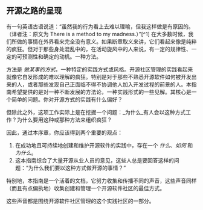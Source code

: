 ## 开源之路的呈现

有一句英语古语说道：“虽然我的行为看上去难以理喻，但我这样做是有原因的。（译者注：原文为 There is a method to my madness.）”[^1] 在大多数时候，我们所做的事情在外界看来完全没有意义。如果断章取义来讲，它们看起来像是纯粹的疯狂。但对于那些身处混乱中的，在活动旋风中的人来说，有一定的规律性、一定的可预测性和确定的动机。一种方法。

方法是 _做某事的方式_，一种特定的实践方式或风格。开源社区管理的实践看起来就像它自发形成的难以理解的疯狂。特别是对于那些不熟悉开源软件如何被开发出来的人，或者那些发现自己正面临不得不协调他人加入开发过程的前景的人。本指南希望提供的是对一种不断发展的方法论，一种实践形式的一些见解。其核心是一个简单的问题。你对开源方式的实践有什么偏好？

但除此之外，这项工作实际上是在挖掘一个问题：_为什么_有人会以这种方式工作？为什么要用这种或那种方法来组织疯狂？

因此，通过本序章，你应该得到两个重要的观点：

1. 在成功地且可持续地创建和维护开源软件的实践中，存在一个 _什么_、_如何_ 和 _为什么_。
2. 这本指南综合了大量开源从业人员的意见，这些人总是要回答这样的问题：“为什么我们要以这种方式做开源的事情？”

特别地，本指南是一个活着的文档，它努力收集和传播不同的声音，这些声音同样（而且有点偏执地）收集创建和管理一个开源软件社区的最佳方式。

这些声音都是围绕开源软件社区管理的这个实践社区的一部分。
